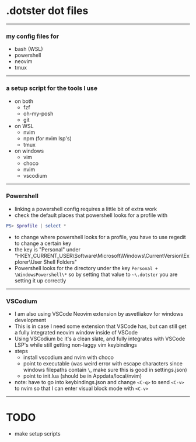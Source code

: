 # .dotster dot files
---
### my config files for
* bash (WSL)
* powershell
* neovim
* tmux
---
### a setup script for the tools I use
* on both
    * fzf
    * oh-my-posh
    * git
* on WSL
    * nvim
    * npm (for nvim lsp's)
    * tmux
* on windows
    * vim
    * choco
    * nvim
    * vscodium
---
### Powershell
* linking a powershell config requires a little bit of extra work
* check the default places that powershell looks for a profile with
```powershell
PS> $profile | select *
```
* to change where powershell looks for a profile, you have to use regedit to change a certain key
* the key is "Personal" under "HKEY_CURRENT_USER\Software\Microsoft\Windows\CurrentVersion\Explorer\User Shell Folders"
* Powershell looks for the directory under the key `Personal + \WindowsPowershell\*` so by setting that value to `~\.dotster` you are setting it up correctly
---
### VSCodium
* I am also using VSCode Neovim extension by asvetliakov for windows development
* This is in case I need some extension that VSCode has, but can still get a fully integrated neovim window inside of VSCode
* Using VSCodium bc it's a clean slate, and fully integrates with VSCode LSP's while still getting non-laggy vim keybindings
* steps
    * install vscodium and nvim with choco
    * point to executable (was weird error with escape characters since windows filepaths contain `\`, make sure this is good in settings.json)
    * point to init.lua (should be in Appdata/local/nvim)
* note: have to go into keybindings.json and change `<C-q>` to send `<C-v>` to nvim so that I can enter visual block mode with `<C-v>` 
---
# TODO
* make setup scripts
